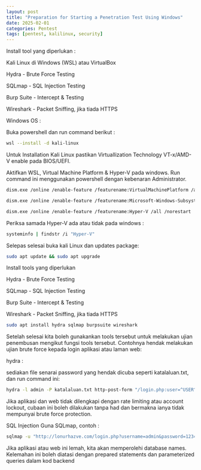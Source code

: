 ```yaml
---
layout: post
title: "Preparation for Starting a Penetration Test Using Windows"
date: 2025-02-01
categories: Pentest
tags: [pentest, kalilinux, security]
---
```


Install tool yang diperlukan :

Kali Linux di Windows (WSL) atau VirtualBox

Hydra - Brute Force Testing

SQLmap - SQL Injection Testing

Burp Suite - Intercept & Testing

Wireshark - Packet Sniffing, jika tiada HTTPS


Windows OS :

Buka powershell dan run command berikut :
```bash
wsl --install -d kali-linux
```

Untuk Installation Kali Linux pastikan Virtuallization Technology VT-x/AMD-V enable pada BIOS/UEFI.

Aktifkan WSL, Virtual Machine Platform & Hyper-V pada windows. Run command ini menggunakan powershell dengan kebenaran Administrator.
```bash
dism.exe /online /enable-feature /featurename:VirtualMachinePlatform /all /norestart

dism.exe /online /enable-feature /featurename:Microsoft-Windows-Subsystem-Linux /all /norestart

dism.exe /online /enable-feature /featurename:Hyper-V /all /norestart
```

Periksa samada Hyper-V ada atau tidak pada windows :
```bash
systeminfo | findstr /i "Hyper-V"
```

Selepas selesai buka kali Linux dan updates package:
```bash
sudo apt update && sudo apt upgrade
```
Install tools yang diperlukan

Hydra - Brute Force Testing

SQLmap - SQL Injection Testing

Burp Suite - Intercept & Testing

Wireshark - Packet Sniffing, jika tiada HTTPS

```bash
sudo apt install hydra sqlmap burpsuite wireshark

```
Setelah selesai kita boleh gunakankan tools tersebut untuk melakukan ujian penembusan mengikut fungsi tools tersebut. Contohnya hendak melakukan ujian brute force kepada login aplikasi atau laman web:

hydra :

sediakan file senarai password yang hendak dicuba seperti katalaluan.txt, dan run command ini:
```bash
hydra -l admin -P katalaluan.txt http-post-form "/login.php:user=^USER^&pass=^PASS^:Invalid username or password"
```
Jika aplikasi dan web tidak dilengkapi dengan rate limiting atau account lockout, cubaan ini boleh dilakukan tanpa had dan bermakna ianya tidak mempunyai brute force protection.

SQL Injection Guna SQLmap, contoh :
```bash  
sqlmap -u "http://lonurhazve.com/login.php?username=admin&password=123456" --dbs
```
Jika aplikasi atau web ini lemah, kita akan memperolehi database names. Kelemahan ini boleh diatasi dengan prepared statements dan parameterized queries dalam kod backend
